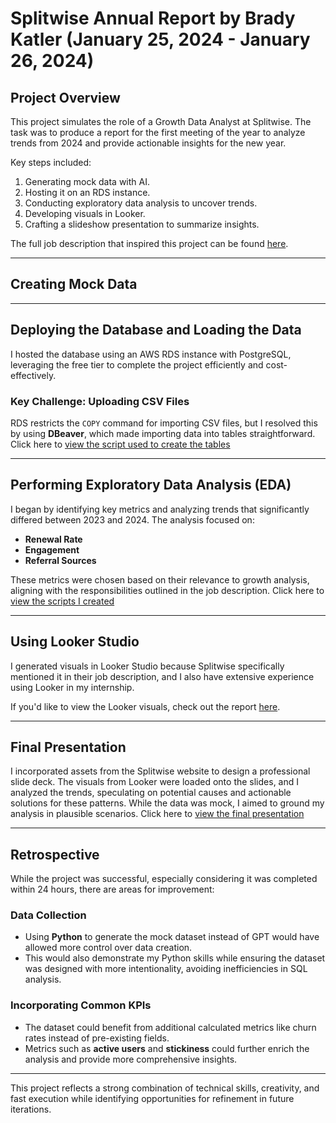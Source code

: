 # Splitwise Annual Report by Brady Katler (January 25, 2024 - January 26, 2024)

## Project Overview

This project simulates the role of a Growth Data Analyst at Splitwise. The task was to produce a report for the first meeting of the year to analyze trends from 2024 and provide actionable insights for the new year. 

Key steps included:
1. Generating mock data with AI.
2. Hosting it on an RDS instance.
3. Conducting exploratory data analysis to uncover trends.
4. Developing visuals in Looker.
5. Crafting a slideshow presentation to summarize insights.

The full job description that inspired this project can be found [here](https://jobs.inspiredcapital.com/companies/splitwise/jobs/45077352-data-analyst-growth-providence-new-york-los-angeles-remote-mid-level-and-above?utm_campaign=google_jobs_apply&utm_source=google_jobs_apply&utm_medium=organic).

---

## Creating Mock Data


---

## Deploying the Database and Loading the Data

I hosted the database using an AWS RDS instance with PostgreSQL, leveraging the free tier to complete the project efficiently and cost-effectively.

### Key Challenge: Uploading CSV Files
RDS restricts the `COPY` command for importing CSV files, but I resolved this by using **DBeaver**, which made importing data into tables straightforward. Click here to [view the script used to create the tables](Database/SQL-Queries/Database-Create-Scripts.sql)

---

## Performing Exploratory Data Analysis (EDA)

I began by identifying key metrics and analyzing trends that significantly differed between 2023 and 2024. The analysis focused on:
- **Renewal Rate**
- **Engagement**
- **Referral Sources**

These metrics were chosen based on their relevance to growth analysis, aligning with the responsibilities outlined in the job description. Click here to [view the scripts I created](Database/SQL-Queries/Looker-Queries.sql)

---

## Using Looker Studio

I generated visuals in Looker Studio because Splitwise specifically mentioned it in their job description, and I also have extensive experience using Looker in my internship. 

If you'd like to view the Looker visuals, check out the report [here](https://lookerstudio.google.com/u/0/reporting/88e5e4aa-9dfc-4059-867d-7efce578b739/page/xZigE/edit).

---

## Final Presentation

I incorporated assets from the Splitwise website to design a professional slide deck. The visuals from Looker were loaded onto the slides, and I analyzed the trends, speculating on potential causes and actionable solutions for these patterns. While the data was mock, I aimed to ground my analysis in plausible scenarios. Click here to [view the final presentation](https://docs.google.com/presentation/d/1yMRgMPXPU4jqjA7PUHs1tT9-DlWFsWA7/edit?usp=sharing&ouid=105964006673201291560&rtpof=true&sd=true)

---

## Retrospective

While the project was successful, especially considering it was completed within 24 hours, there are areas for improvement:

### Data Collection
- Using **Python** to generate the mock dataset instead of GPT would have allowed more control over data creation.
- This would also demonstrate my Python skills while ensuring the dataset was designed with more intentionality, avoiding inefficiencies in SQL analysis.

### Incorporating Common KPIs
- The dataset could benefit from additional calculated metrics like churn rates instead of pre-existing fields.
- Metrics such as **active users** and **stickiness** could further enrich the analysis and provide more comprehensive insights.

---

This project reflects a strong combination of technical skills, creativity, and fast execution while identifying opportunities for refinement in future iterations.
